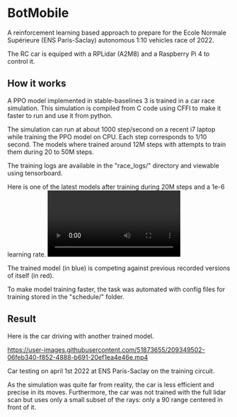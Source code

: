 # BotMobile

A reinforcement learning based approach to prepare for the Ecole Normale Supérieure (ENS Paris-Saclay) autonomous 1:10 vehicles race of 2022.

The RC car is equiped with a RPLidar (A2M8) and a Raspberry Pi 4 to control it.

## How it works

A PPO model implemented in stable-baselines 3 is trained in a car race simulation. This simulation is compiled from C code using CFFI to make it faster to run and use it from python.

The simulation can run at about 1000 step/second on a recent i7 laptop while training the PPO model on CPU.
Each step corresponds to 1/10 second.
The models where trained around 12M steps with attempts to train them during 20 to 50M steps.

The training logs are available in the "race_logs/" directory and viewable using tensorboard.

Here is one of the latest models after training during 20M steps and a 1e-6 learning rate.
![Simulation demo](https://github.com/EwenCollin/BotMobile/raw/main/2022-12-23%2013-11-00.mp4)


The trained model (in blue) is competing against previous recorded versions of itself (in red).

To make model training faster, the task was automated with config files for training stored in the "schedule/" folder.

## Result

Here is the car driving with another trained model.

https://user-images.githubusercontent.com/51873655/209349502-06feb340-f852-4888-b691-20ef1ea4e46e.mp4

Car testing on april 1st 2022 at ENS Paris-Saclay on the training circuit.

As the simulation was quite far from reality, the car is less efficient and precise in its moves.
Furthermore, the car was not trained with the full lidar scan but uses only a small subset of the rays: only a 90 range centered in front of it.
